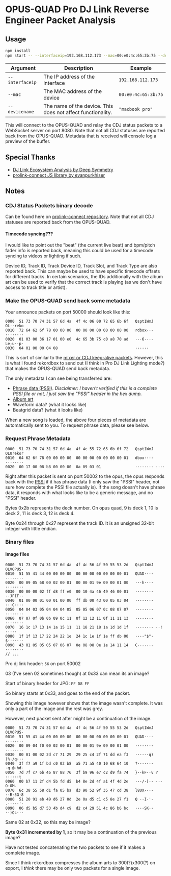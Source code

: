 # OPUS-QUAD Pro DJ Link Reverse Engineer Packet Analysis

## Usage

```sh
npm install
npm start -- --interfaceip=192.168.112.173 --mac=00:e0:4c:65:3b:75 --devicename="macbook pro"
```

| Argument        | Description                                                 | Example             |
| --------------- | ----------------------------------------------------------- | ------------------- |
| `--interfaceip` | The IP address of the interface                             | `192.168.112.173`   |
| `--mac`         | The MAC address of the device                               | `00:e0:4c:65:3b:75` |
| `--devicename`  | The name of the device. This does not affect functionality. | `"macbook pro"`     |

This will connect to the OPUS-QUAD and relay the CDJ status packets to a WebSocket server on port 8080. Note that not all CDJ statuses are reported back from the OPUS-QUAD. Metadata that is received will console log a preview of the buffer.

## Special Thanks

- [DJ Link Ecosystem Analysis by Deep Symmetry](https://djl-analysis.deepsymmetry.org/djl-analysis/packets.html)
- [prolink-connect JS library by evanpurkhiser](https://github.com/evanpurkhiser/prolink-connect)

## Notes

### CDJ Status Packets binary decode

Can be found here on [prolink-connect repository](https://github.com/evanpurkhiser/prolink-connect/blob/8d0a96e3a40ec9a63691ed780868271410f7c857/src/status/utils.ts#L31-L47). Note that not all CDJ statuses are reported back from the OPUS-QUAD.

#### Timecode syncing???

I would like to point out the "beat" (the current live beat) and bpm/pitch fader info is reported back, meaning this could be used for a timecode syncing to videos or lighting if such.

Device ID, Track ID, Track Device ID, Track Slot, and Track Type are also reported back. This can maybe be used to have specific timecode offsets for different tracks. In certain scenarios, the IDs additionally with the album art can be used to verify that the correct track is playing (as we don't have access to track title or artist).

### Make the OPUS-QUAD send back some metadata

Your announce packets on port 50000 should look like this:

```
0000  51 73 70 74 31 57 6d 4a  4f 4c 06 00 72 65 6b 6f   Qspt1WmJ OL··reko
0010  72 64 62 6f 78 00 00 00  00 00 00 00 00 00 00 00   rdbox··· ········
0020  01 03 00 36 17 01 00 e0  4c 65 3b 75 c0 a8 70 ad   ···6···· Le;u··p·
0030  04 01 00 00 04 08                                  ······
```

This is sort of similar to the [mixer or CDJ keep-alive packets](https://djl-analysis.deepsymmetry.org/djl-analysis/startup.html#mixer-keep-alive). However, this is what I found rekordbox to send out (I think in Pro DJ Link Lighting mode?) that makes the OPUS-QUAD send back metadata.

The only metadata I can see being transferred are:

- [Phrase data (PSSI)](https://djl-analysis.deepsymmetry.org/rekordbox-export-analysis/anlz.html#song-structure-tag). _Disclaimer: I haven't verified if this is a complete PSSI file or not, I just saw the "PSSI" header in the hex dump._
- [Album art](#image-files)
- Waveform data? (what it looks like)
- Beatgrid data? (what it looks like)

When a new song is loaded, the above four pieces of metadata are automatically sent to you. To request phrase data, please see below.

### Request Phrase Metadata

```
0000  51 73 70 74 31 57 6d 4a  4f 4c 55 72 65 6b 6f 72   Qspt1WmJ OLUrekor
0010  64 62 6f 78 00 00 00 00  00 00 00 00 00 00 00 01   dbox···· ········
0020  00 17 00 08 b8 00 00 00  0a 09 03 01               ········ ····
```

Right after this packet is sent on port 50002 to the opus, the opus responds back with the [PSSI](https://djl-analysis.deepsymmetry.org/rekordbox-export-analysis/anlz.html#song-structure-tag) if it has phrase data (I only saw the "PSSI" header, not sure how complete the PSSI file actually is). If the song doesn't have phrase data, it responds with what looks like to be a generic message, and no "PSSI" header.

Bytes 0x2b represents the deck number. On opus quad, 9 is deck 1, 10 is deck 2, 11 is deck 3, 12 is deck 4.

Byte 0x24 through 0x27 represent the track ID. It is an unsigned 32-bit integer with little endian.

### Binary files

#### Image files

```
0000  51 73 70 74 31 57 6d 4a  4f 4c 56 4f 50 55 53 2d   Qspt1WmJ OLVOPUS-
0010  51 55 41 44 00 00 00 00  00 00 00 00 00 00 00 01   QUAD···· ········
0020  00 09 05 68 00 02 00 01  00 00 01 9e 09 00 01 00   ···h···· ········
0030  00 00 00 02 ff d8 ff e0  00 10 4a 46 49 46 00 01   ········ ··JFIF··
0040  01 00 00 01 00 01 00 00  ff db 00 43 00 05 03 04   ········ ···C····
0050  04 04 03 05 04 04 04 05  05 05 06 07 0c 08 07 07   ········ ········
0060  07 07 0f 0b 0b 09 0c 11  0f 12 12 11 0f 11 11 13   ········ ········
0070  16 1c 17 13 14 1a 15 11  11 18 21 18 1a 1d 1d 1f   ········ ··!·····
0080  1f 1f 13 17 22 24 22 1e  24 1c 1e 1f 1e ff db 00   ····"$"· $·······
0090  43 01 05 05 05 07 06 07  0e 08 08 0e 1e 14 11 14   C······· ········
// ...
```

Pro dj link header: `56` on port 50002

03 (I've seen 02 sometimes though) at 0x33 can mean its an image?

Start of binary header for JPG: `FF D8 FF`

So binary starts at 0x33, and goes to the end of the packet.

Showing this image however shows that the image wasn't complete. It was only a part of the image and the rest was grey.

However, next packet sent after might be a continuation of the image.

```
0000  51 73 70 74 31 57 6d 4a  4f 4c 56 4f 50 55 53 2d   Qspt1WmJ OLVOPUS-
0010  51 55 41 44 00 00 00 00  00 00 00 00 00 00 00 01   QUAD···· ········
0020  00 09 04 f0 00 02 00 01  00 00 01 9e 09 00 01 00   ········ ········
0030  00 01 00 02 2d c7 71 29  29 25 c4 2f 71 dd ea f3   ····-·q) )%·/q···
0040  3f f7 a9 1f bd c0 02 b8  a5 71 a5 40 10 68 64 10   ?······· ·q·@·hd·
0050  7d 7f c7 6b 46 87 88 76  3f b9 96 e7 c2 d9 fa 74   }··kF··v ?······t
0060  00 b7 11 2f d4 5b fd d5  b4 8e 2d 4f a1 4f 4d 2e   ···/·[·· ··-O·OM.
0070  6c 38 55 58 d1 fa 05 ba  d3 90 52 9f 35 47 cd 38   l8UX···· ··R·5G·8
0080  51 20 91 eb 49 d6 27 0d  2e 0a d5 c1 c5 8e 27 f1   Q ··I·'· .·····'·
0090  06 d5 b5 d7 53 4b d4 c9  d2 c4 29 51 4c 86 b6 bc   ····SK·· ··)QL···
```

Same 02 at 0x32, so this may be image?

**Byte 0x31 incremented by 1**, so it may be a continuation of the previous image?

Have not tested concatenating the two packets to see if it makes a complete image.

Since I think rekordbox compresses the album arts to 300(?)x300(?) on export, I *think* there may be only two packets for a single image.
